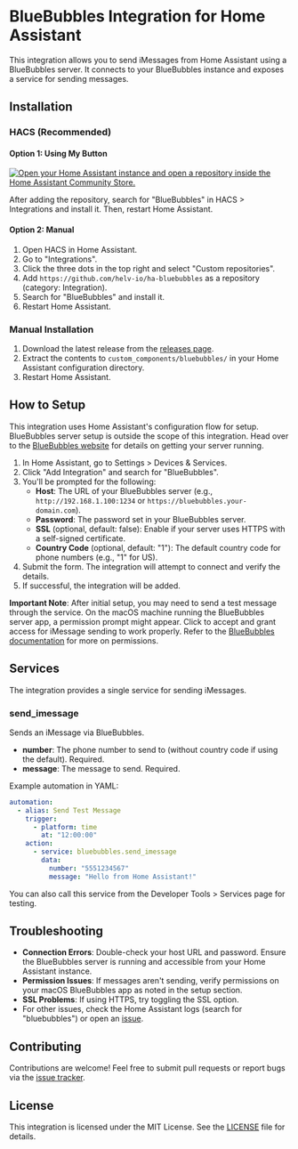 # BlueBubbles Integration for Home Assistant

This integration allows you to send iMessages from Home Assistant using a BlueBubbles server. It connects to your BlueBubbles instance and exposes a service for sending messages.

## Installation

### HACS (Recommended)

#### Option 1: Using My Button

[![Open your Home Assistant instance and open a repository inside the Home Assistant Community Store.](https://my.home-assistant.io/badges/hacs_repository.svg)](https://my.home-assistant.io/redirect/hacs_repository/?owner=helv-io&repository=ha-bluebubbles&category=Integration)

After adding the repository, search for "BlueBubbles" in HACS > Integrations and install it. Then, restart Home Assistant.

#### Option 2: Manual

1. Open HACS in Home Assistant.
2. Go to "Integrations".
3. Click the three dots in the top right and select "Custom repositories".
4. Add `https://github.com/helv-io/ha-bluebubbles` as a repository (category: Integration).
5. Search for "BlueBubbles" and install it.
6. Restart Home Assistant.

### Manual Installation

1. Download the latest release from the [releases page][releases].
2. Extract the contents to `custom_components/bluebubbles/` in your Home Assistant configuration directory.
3. Restart Home Assistant.

## How to Setup

This integration uses Home Assistant's configuration flow for setup. BlueBubbles server setup is outside the scope of this integration. Head over to the [BlueBubbles website][bluebubbles-website] for details on getting your server running.

1. In Home Assistant, go to Settings > Devices & Services.
2. Click "Add Integration" and search for "BlueBubbles".
3. You'll be prompted for the following:
   - **Host**: The URL of your BlueBubbles server (e.g., `http://192.168.1.100:1234` or `https://bluebubbles.your-domain.com`).
   - **Password**: The password set in your BlueBubbles server.
   - **SSL** (optional, default: false): Enable if your server uses HTTPS with a self-signed certificate.
   - **Country Code** (optional, default: "1"): The default country code for phone numbers (e.g., "1" for US).
4. Submit the form. The integration will attempt to connect and verify the details.
5. If successful, the integration will be added.

**Important Note**: After initial setup, you may need to send a test message through the service. On the macOS machine running the BlueBubbles server app, a permission prompt might appear. Click to accept and grant access for iMessage sending to work properly. Refer to the [BlueBubbles documentation][bluebubbles-docs] for more on permissions.

## Services

The integration provides a single service for sending iMessages.

### send_imessage

Sends an iMessage via BlueBubbles.

- **number**: The phone number to send to (without country code if using the default). Required.
- **message**: The message to send. Required.

Example automation in YAML:

```yaml
automation:
  - alias: Send Test Message
    trigger:
      - platform: time
        at: "12:00:00"
    action:
      - service: bluebubbles.send_imessage
        data:
          number: "5551234567"
          message: "Hello from Home Assistant!"
```

You can also call this service from the Developer Tools > Services page for testing.

## Troubleshooting

- **Connection Errors**: Double-check your host URL and password. Ensure the BlueBubbles server is running and accessible from your Home Assistant instance.
- **Permission Issues**: If messages aren't sending, verify permissions on your macOS BlueBubbles app as noted in the setup section.
- **SSL Problems**: If using HTTPS, try toggling the SSL option.
- For other issues, check the Home Assistant logs (search for "bluebubbles") or open an [issue][issue-tracker].

## Contributing

Contributions are welcome! Feel free to submit pull requests or report bugs via the [issue tracker][issue-tracker].

## License

This integration is licensed under the MIT License. See the [LICENSE][license] file for details.

[releases]: https://github.com/helv-io/ha-bluebubbles/releases
[bluebubbles-website]: https://bluebubbles.app
[bluebubbles-docs]: https://docs.bluebubbles.app
[issue-tracker]: https://github.com/helv-io/ha-bluebubbles/issues
[license]: https://github.com/helv-io/ha-bluebubbles/blob/main/LICENSE